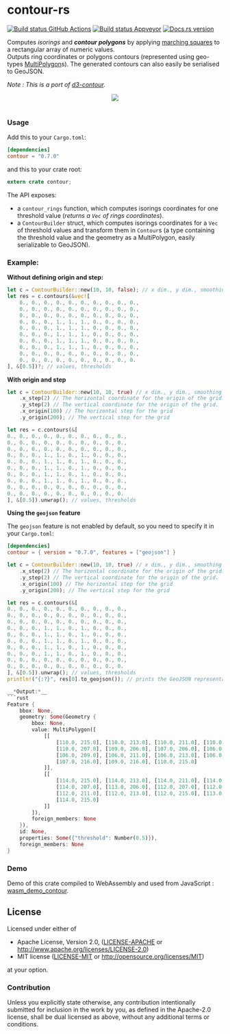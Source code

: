 # contour-rs

[![Build status GitHub Actions](https://github.com/mthh/contour-rs/actions/workflows/build_test_ubuntu.yml/badge.svg)](https://github.com/mthh/contour-rs/actions/workflows/build_test_ubuntu.yml)
[![Build status Appveyor](https://ci.appveyor.com/api/projects/status/uemh49tq7vy4uke6?svg=true)](https://ci.appveyor.com/project/mthh/contour-rs)
[![Docs.rs version](https://docs.rs/contour/badge.svg)](https://docs.rs/contour/)

Computes *isorings* and __*contour polygons*__ by applying [marching squares](https://en.wikipedia.org/wiki/Marching_squares) to a rectangular array of numeric values.  
Outputs ring coordinates or polygons contours (represented using geo-types [MultiPolygon](https://docs.rs/geo-types/latest/geo_types/geometry/struct.MultiPolygon.html)s).
The generated contours can also easily be serialised to GeoJSON.

*Note : This is a port of [d3-contour](https://github.com/d3/d3-contour).*  

<div style="text-align:center"><a href="https://mthh.github.io/wasm_demo_contour/"><img src ="https://raw.githubusercontent.com/mthh/contour-rs/master/illustration.png" /></a></div><br>

### Usage

Add this to your `Cargo.toml`:

```toml
[dependencies]
contour = "0.7.0"
```

and this to your crate root:

```rust
extern crate contour;
```

The API exposes:
- a `contour_rings` function, which computes isorings coordinates for one threshold value (*returns a `Vec` of rings coordinates*).
- a `ContourBuilder` struct, which computes isorings coordinates for a `Vec` of threshold values and transform them in `Contour`s (a type containing the threshold value and the geometry as a MultiPolygon, easily serializable to GeoJSON).


### Example:

**Without defining origin and step:**

```rust
let c = ContourBuilder::new(10, 10, false); // x dim., y dim., smoothing
let res = c.contours(&vec![
    0., 0., 0., 0., 0., 0., 0., 0., 0., 0.,
    0., 0., 0., 0., 0., 0., 0., 0., 0., 0.,
    0., 0., 0., 0., 0., 0., 0., 0., 0., 0.,
    0., 0., 0., 1., 1., 1., 0., 0., 0., 0.,
    0., 0., 0., 1., 1., 1., 0., 0., 0., 0.,
    0., 0., 0., 1., 1., 1., 0., 0., 0., 0.,
    0., 0., 0., 1., 1., 1., 0., 0., 0., 0.,
    0., 0., 0., 1., 1., 1., 0., 0., 0., 0.,
    0., 0., 0., 0., 0., 0., 0., 0., 0., 0.,
    0., 0., 0., 0., 0., 0., 0., 0., 0., 0.
], &[0.5])?; // values, thresholds
```

**With origin and step**

```rust
let c = ContourBuilder::new(10, 10, true) // x dim., y dim., smoothing
    .x_step(2) // The horizontal coordinate for the origin of the grid.
    .y_step(2) // The vertical coordinate for the origin of the grid.
    .x_origin(100) // The horizontal step for the grid
    .y_origin(200); // The vertical step for the grid

let res = c.contours(&[
0., 0., 0., 0., 0., 0., 0., 0., 0., 0.,
0., 0., 0., 0., 0., 0., 0., 0., 0., 0.,
0., 0., 0., 0., 0., 0., 0., 0., 0., 0.,
0., 0., 0., 1., 1., 0., 1., 0., 0., 0.,
0., 0., 0., 1., 1., 0., 1., 0., 0., 0.,
0., 0., 0., 1., 1., 0., 1., 0., 0., 0.,
0., 0., 0., 1., 1., 0., 1., 0., 0., 0.,
0., 0., 0., 1., 1., 0., 1., 0., 0., 0.,
0., 0., 0., 0., 0., 0., 0., 0., 0., 0.,
0., 0., 0., 0., 0., 0., 0., 0., 0., 0.
], &[0.5]).unwrap(); // values, thresholds

```

**Using the `geojson` feature**

The `geojson` feature is not enabled by default, so you need to specify it in your `Cargo.toml`:

```toml
[dependencies]
contour = { version = "0.7.0", features = ["geojson"] }
```

```rust
let c = ContourBuilder::new(10, 10, true) // x dim., y dim., smoothing
    .x_step(2) // The horizontal coordinate for the origin of the grid.
    .y_step(2) // The vertical coordinate for the origin of the grid.
    .x_origin(100) // The horizontal step for the grid
    .y_origin(200); // The vertical step for the grid

let res = c.contours(&[
0., 0., 0., 0., 0., 0., 0., 0., 0., 0.,
0., 0., 0., 0., 0., 0., 0., 0., 0., 0.,
0., 0., 0., 0., 0., 0., 0., 0., 0., 0.,
0., 0., 0., 1., 1., 0., 1., 0., 0., 0.,
0., 0., 0., 1., 1., 0., 1., 0., 0., 0.,
0., 0., 0., 1., 1., 0., 1., 0., 0., 0.,
0., 0., 0., 1., 1., 0., 1., 0., 0., 0.,
0., 0., 0., 1., 1., 0., 1., 0., 0., 0.,
0., 0., 0., 0., 0., 0., 0., 0., 0., 0.,
0., 0., 0., 0., 0., 0., 0., 0., 0., 0.
], &[0.5]).unwrap(); // values, thresholds
println!("{:?}", res[0].to_geojson()); // prints the GeoJSON representation of the first contour
```

```rust
__*Output:*__
```rust
Feature {
    bbox: None,
    geometry: Some(Geometry {
        bbox: None,
        value: MultiPolygon([
            [[
                [110.0, 215.0], [110.0, 213.0], [110.0, 211.0], [110.0, 209.0],
                [110.0, 207.0], [109.0, 206.0], [107.0, 206.0], [106.0, 207.0],
                [106.0, 209.0], [106.0, 211.0], [106.0, 213.0], [106.0, 215.0],
                [107.0, 216.0], [109.0, 216.0], [110.0, 215.0]
            ]],
            [[
                [114.0, 215.0], [114.0, 213.0], [114.0, 211.0], [114.0, 209.0],
                [114.0, 207.0], [113.0, 206.0], [112.0, 207.0], [112.0, 209.0],
                [112.0, 211.0], [112.0, 213.0], [112.0, 215.0], [113.0, 216.0],
                [114.0, 215.0]
            ]]
        ]),
        foreign_members: None
    }),
    id: None,
    properties: Some({"threshold": Number(0.5)}),
    foreign_members: None
}
```

### Demo

Demo of this crate compiled to WebAssembly and used from JavaScript : [wasm_demo_contour](https://mthh.github.io/wasm_demo_contour/).

## License

Licensed under either of

 * Apache License, Version 2.0, ([LICENSE-APACHE](LICENSE-APACHE) or http://www.apache.org/licenses/LICENSE-2.0)
 * MIT license ([LICENSE-MIT](LICENSE-MIT) or http://opensource.org/licenses/MIT)

at your option.

### Contribution

Unless you explicitly state otherwise, any contribution intentionally submitted
for inclusion in the work by you, as defined in the Apache-2.0 license, shall be dual licensed as above, without any
additional terms or conditions.
